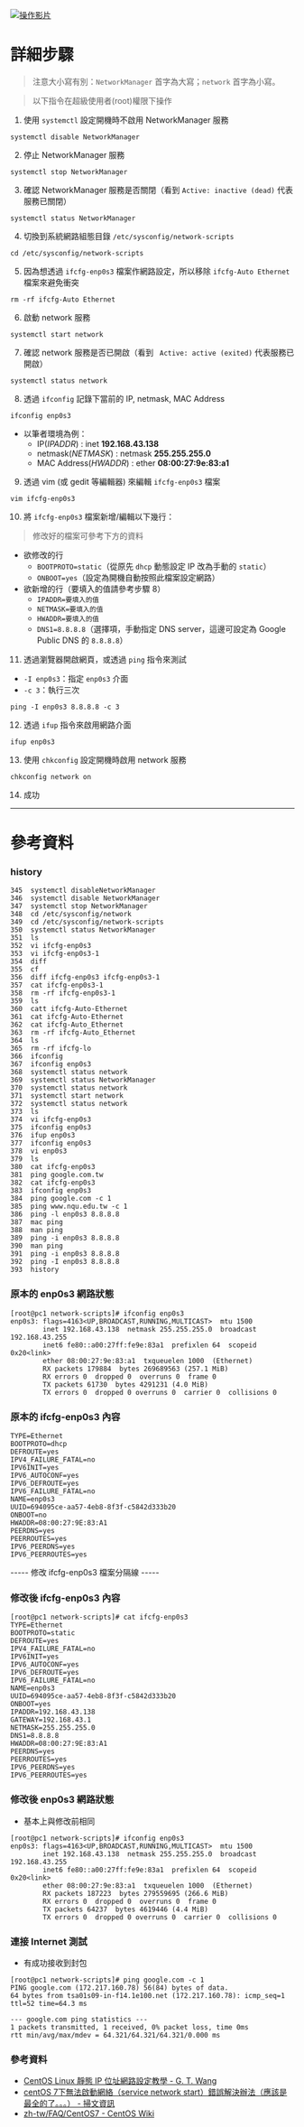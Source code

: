 <!-- ### 原本的網路狀態
```
[root@pc1 network-scripts]# ifconfig enp0s3
enp0s3: flags=4163<UP,BROADCAST,RUNNING,MULTICAST>  mtu 1500
        inet 192.168.43.138  netmask 255.255.255.0  broadcast 192.168.43.255
        inet6 fe80::a00:27ff:fe9e:83a1  prefixlen 64  scopeid 0x20<link>
        ether 08:00:27:9e:83:a1  txqueuelen 1000  (Ethernet)
        RX packets 105188  bytes 158710188 (151.3 MiB)
        RX errors 0  dropped 0  overruns 0  frame 0
        TX packets 37764  bytes 2580251 (2.4 MiB)
        TX errors 0  dropped 0 overruns 0  carrier 0  collisions 0

enp0s8: flags=4163<UP,BROADCAST,RUNNING,MULTICAST>  mtu 1500
        inet 192.168.56.101  netmask 255.255.255.0  broadcast 192.168.56.255
        inet6 fe80::a00:27ff:fe65:10fa  prefixlen 64  scopeid 0x20<link>
        ether 08:00:27:65:10:fa  txqueuelen 1000  (Ethernet)
        RX packets 27  bytes 4255 (4.1 KiB)
        RX errors 0  dropped 0  overruns 0  frame 0
        TX packets 27  bytes 4511 (4.4 KiB)
        TX errors 0  dropped 0 overruns 0  carrier 0  collisions 0
``` -->

[![操作影片](http://img.youtube.com/vi/Iqd6LMNxFjg/0.jpg)](http://www.youtube.com/watch?v=Iqd6LMNxFjg)

# 詳細步驟
> 注意大小寫有別：`NetworkManager` 首字為大寫；`network` 首字為小寫。

> 以下指令在超級使用者(root)權限下操作

1. 使用 `systemctl` 設定開機時不啟用 NetworkManager 服務
```
systemctl disable NetworkManager
```

2. 停止 NetworkManager 服務
```
systemctl stop NetworkManager
```

3. 確認 NetworkManager 服務是否關閉（看到 `Active: inactive (dead)` 代表服務已關閉）
```
systemctl status NetworkManager
```

4. 切換到系統網路組態目錄 `/etc/sysconfig/network-scripts`
```
cd /etc/sysconfig/network-scripts
```

5. 因為想透過 `ifcfg-enp0s3` 檔案作網路設定，所以移除 `ifcfg-Auto Ethernet` 檔案來避免衝突
```
rm -rf ifcfg-Auto Ethernet
```

6. 啟動 network 服務
```
systemctl start network
```

7. 確認 network 服務是否已開啟（看到 ` Active: active (exited)` 代表服務已開啟）
```
systemctl status network
```

8. 透過 `ifconfig` 記錄下當前的 IP, netmask, MAC Address
```
ifconfig enp0s3
```
* 以筆者環境為例：
    * IP(*IPADDR*) : inet **192.168.43.138**
    * netmask(*NETMASK*) : netmask **255.255.255.0**
    * MAC Address(*HWADDR*) : ether **08:00:27:9e:83:a1**

9. 透過 vim (或 gedit 等編輯器) 來編輯 `ifcfg-enp0s3` 檔案
```
vim ifcfg-enp0s3
```

10. 將 `ifcfg-enp0s3` 檔案新增/編輯以下幾行：
> 修改好的檔案可參考下方的資料
* 欲修改的行
    * `BOOTPROTO=static`（從原先 `dhcp` 動態設定 IP 改為手動的 `static`）
    * `ONBOOT=yes`（設定為開機自動按照此檔案設定網路）
* 欲新增的行（要填入的值請參考步驟 8）
    * `IPADDR=要填入的值`
    * `NETMASK=要填入的值`
    * `HWADDR=要填入的值`
    * `DNS1=8.8.8.8`（選擇項，手動指定 DNS server，這邊可設定為 Google Public DNS 的 `8.8.8.8`）

11. 透過瀏覽器開啟網頁，或透過 `ping` 指令來測試
* `-I enp0s3`：指定 `enp0s3` 介面
* `-c 3`：執行三次
```
ping -I enp0s3 8.8.8.8 -c 3
```

12. 透過 `ifup` 指令來啟用網路介面
```
ifup enp0s3
```

13. 使用 `chkconfig` 設定開機時啟用 network 服務
```
chkconfig network on
```

14. 成功
---

# 參考資料
### history
```
345  systemctl disableNetworkManager
346  systemctl disable NetworkManager
347  systemctl stop NetworkManager
348  cd /etc/sysconfig/network
349  cd /etc/sysconfig/network-scripts
350  systemctl status NetworkManager
351  ls
352  vi ifcfg-enp0s3
353  vi ifcfg-enp0s3-1
354  diff
355  cf
356  diff ifcfg-enp0s3 ifcfg-enp0s3-1
357  cat ifcfg-enp0s3-1
358  rm -rf ifcfg-enp0s3-1
359  ls
360  catt ifcfg-Auto-Ethernet
361  cat ifcfg-Auto-Ethernet
362  cat ifcfg-Auto_Ethernet 
363  rm -rf ifcfg-Auto_Ethernet 
364  ls
365  rm -rf ifcfg-lo
366  ifconfig
367  ifconfig enp0s3
368  systemctl status network
369  systemctl status NetworkManager
370  systemctl status network
371  systemctl start network
372  systemctl status network
373  ls
374  vi ifcfg-enp0s3
375  ifconfig enp0s3
376  ifup enp0s3
377  ifconfig enp0s3
378  vi enp0s3
379  ls
380  cat ifcfg-enp0s3
381  ping google.com.tw
382  cat ifcfg-enp0s3
383  ifconfig enp0s3
384  ping google.com -c 1
385  ping www.nqu.edu.tw -c 1
386  ping -l enp0s3 8.8.8.8
387  mac ping
388  man ping
389  ping -i enp0s3 8.8.8.8
390  man ping
391  ping -i enp0s3 8.8.8.8
392  ping -I enp0s3 8.8.8.8
393  history
```

### 原本的 enp0s3 網路狀態
```
[root@pc1 network-scripts]# ifconfig enp0s3
enp0s3: flags=4163<UP,BROADCAST,RUNNING,MULTICAST>  mtu 1500
        inet 192.168.43.138  netmask 255.255.255.0  broadcast 192.168.43.255
        inet6 fe80::a00:27ff:fe9e:83a1  prefixlen 64  scopeid 0x20<link>
        ether 08:00:27:9e:83:a1  txqueuelen 1000  (Ethernet)
        RX packets 179884  bytes 269689563 (257.1 MiB)
        RX errors 0  dropped 0  overruns 0  frame 0
        TX packets 61730  bytes 4291231 (4.0 MiB)
        TX errors 0  dropped 0 overruns 0  carrier 0  collisions 0
```

### 原本的 ifcfg-enp0s3 內容
```
TYPE=Ethernet
BOOTPROTO=dhcp
DEFROUTE=yes
IPV4_FAILURE_FATAL=no
IPV6INIT=yes
IPV6_AUTOCONF=yes
IPV6_DEFROUTE=yes
IPV6_FAILURE_FATAL=no
NAME=enp0s3
UUID=694095ce-aa57-4eb8-8f3f-c5842d333b20
ONBOOT=no
HWADDR=08:00:27:9E:83:A1
PEERDNS=yes
PEERROUTES=yes
IPV6_PEERDNS=yes
IPV6_PEERROUTES=yes
```

----- 修改 ifcfg-enp0s3 檔案分隔線 -----

### 修改後 ifcfg-enp0s3 內容
```
[root@pc1 network-scripts]# cat ifcfg-enp0s3
TYPE=Ethernet
BOOTPROTO=static
DEFROUTE=yes
IPV4_FAILURE_FATAL=no
IPV6INIT=yes
IPV6_AUTOCONF=yes
IPV6_DEFROUTE=yes
IPV6_FAILURE_FATAL=no
NAME=enp0s3
UUID=694095ce-aa57-4eb8-8f3f-c5842d333b20
ONBOOT=yes
IPADDR=192.168.43.138
GATEWAY=192.168.43.1
NETMASK=255.255.255.0
DNS1=8.8.8.8
HWADDR=08:00:27:9E:83:A1
PEERDNS=yes
PEERROUTES=yes
IPV6_PEERDNS=yes
IPV6_PEERROUTES=yes
```

### 修改後 enp0s3 網路狀態
* 基本上與修改前相同
```
[root@pc1 network-scripts]# ifconfig enp0s3
enp0s3: flags=4163<UP,BROADCAST,RUNNING,MULTICAST>  mtu 1500
        inet 192.168.43.138  netmask 255.255.255.0  broadcast 192.168.43.255
        inet6 fe80::a00:27ff:fe9e:83a1  prefixlen 64  scopeid 0x20<link>
        ether 08:00:27:9e:83:a1  txqueuelen 1000  (Ethernet)
        RX packets 187223  bytes 279559695 (266.6 MiB)
        RX errors 0  dropped 0  overruns 0  frame 0
        TX packets 64237  bytes 4619446 (4.4 MiB)
        TX errors 0  dropped 0 overruns 0  carrier 0  collisions 0
```

### 連接 Internet 測試
* 有成功接收到封包
```
[root@pc1 network-scripts]# ping google.com -c 1
PING google.com (172.217.160.78) 56(84) bytes of data.
64 bytes from tsa01s09-in-f14.1e100.net (172.217.160.78): icmp_seq=1 ttl=52 time=64.3 ms

--- google.com ping statistics ---
1 packets transmitted, 1 received, 0% packet loss, time 0ms
rtt min/avg/max/mdev = 64.321/64.321/64.321/0.000 ms
```

### 參考資料
* [CentOS Linux 靜態 IP 位址網路設定教學 - G. T. Wang](https://blog.gtwang.org/linux/centos-linux-static-network-configuration-tutorial/)
* [centOS 7下無法啟動網絡（service network start）錯誤解決辦法（應該是最全的了。。。） - 掃文資訊](https://hk.saowen.com/a/e2fe2cf1246d939df498f091a958172e835d14bff8506b26221117f484308014)
* [zh-tw/FAQ/CentOS7 - CentOS Wiki](https://wiki.centos.org/zh-tw/FAQ/CentOS7)